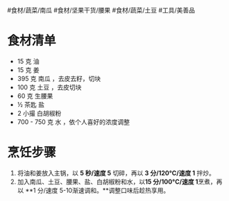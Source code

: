#食材/蔬菜/南瓜 #食材/坚果干货/腰果 #食材/蔬菜/土豆  #工具/美善品 

# 食材清单

- 15 克 油
- 15 克 姜
- 395 克 南瓜 ，去皮去籽，切块
- 100 克 土豆 ，去皮切块
- 60 克 生腰果
- ½ 茶匙 盐
- 2 小撮 白胡椒粉
- 700 - 750 克 水 ，依个人喜好的浓度调整

# 烹饪步骤

1. 将油和姜放入主锅，以 **5 秒/速度 5** 切碎，再以 **3 分/120°C/速度 1** 拌炒。
2. 加入南瓜、土豆、腰果、盐、白胡椒粉和水，以**15 分/100°C/速度 1**烹煮，再以 **1 分/速度 5-10渐速调和。**调整口味后趁热享用。